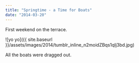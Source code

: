 ```yaml
---
title: "Springtime - a Time for Boats"
date: "2014-03-20"
---
```


First weekend on the terrace.

![yo yo]({{ site.baseurl }}/assets/images/2014/tumblr_inline_n2moidZBqs1qlj3bd.jpg)

All the boats were dragged out.
